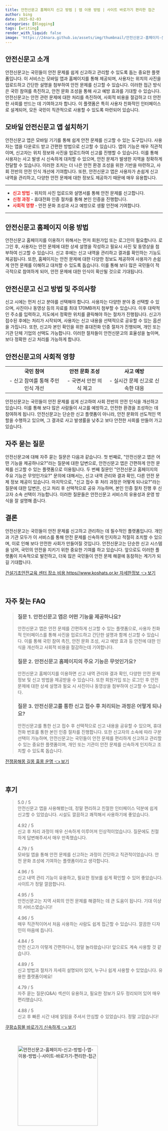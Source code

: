 ```yaml
---
title: 안전신문고 홈페이지 신고 방법 | 앱 이용 방법 | 사이트 바로가기 편리한 접근
author: bing
date: 2025-02-03
categories: [Blogging]
tags: [writing]
render_with_liquid: false
image: 'https://24nara.github.io/assets/img/thumbnail/안전신문고-홈페이지-신고-방법-|-앱-이용-방법-|-사이트-바로가기-편리한-접근.webp'
---
```



<h2 id='안전신문고_소개'>안전신문고 소개</h2>

<p>안전신문고는 국민들이 안전 문제를 쉽게 신고하고 관리할 수 있도록 돕는 중요한 플랫폼입니다. 이 서비스는 모바일 앱과 홈페이지를 통해 제공되며, 사용자는 위치의 사진을 업로드하고 간단한 설명을 첨부하여 안전 문제를 신고할 수 있습니다. 이러한 접근 방식은 국민 참여를 촉진하고, 안전 문화 조성을 통해 사고 예방 효과를 기대할 수 있습니다. 안전신문고는 안전 관련 문제에 대한 처리를 촉진하여, 사회적 비용을 절감하고 더 안전한 사회를 만드는 데 기여하고자 합니다. 이 플랫폼은 특히 사용자 친화적인 인터페이스로 설계되어, 모든 국민이 직관적으로 사용할 수 있도록 마련되어 있습니다.</p>

<h2 id='모바일_안전신문고_앱_설치하기'>모바일 안전신문고 앱 설치하기</h2>

<p>안전신문고 앱은 모바일 기기를 통해 쉽게 안전 문제를 신고할 수 있는 도구입니다. 사용자는 앱을 다운로드 받고 간편한 방법으로 신고할 수 있습니다. 앱의 기능은 매우 직관적이며, 신고자는 위치 정보와 사진을 업로드하여 신고를 진행할 수 있습니다. 이를 통해 사용자는 사고 발생 시 신속하게 대처할 수 있으며, 안전 문제가 발생한 지역을 정확하게 전달할 수 있습니다. 이러한 조치는 더 나은 안전 환경 조성을 위한 기반을 마련하고, 사회 전반의 안전 인식 개선에 기여합니다. 또한, 안전신문고 앱은 사용자가 손쉽게 신고 내역을 관리하고, 다양한 안전 문제에 대한 정보도 제공하기 때문에 매우 유용합니다.</p>

<hr />

<ul>
    <li><b><span style="color: #ee2323;">신고 방법</span></b> - 위치의 사진 업로드와 설명서를 통해 안전 문제를 신고합니다.</li>
    <li><b><span style="color: #ee2323;">신청 과정</span></b> - 휴대전화 인증 절차를 통해 본인 인증을 진행합니다.</li>
    <li><b><span style="color: #ee2323;">사회적 영향</span></b> - 안전 문화 조성과 사고 예방으로 생활 안전에 기여합니다.</li>
</ul>

<hr />

<h2 id='안전신문고_홈페이지_이용_방법'>안전신문고 홈페이지 이용 방법</h2>

<p>안전신문고 홈페이지를 이용하기 위해서는 먼저 회원가입 또는 로그인이 필요합니다. 로그인 후, 사용자는 안전 문제에 대한 상세 설명을 작성하고 필요시 사진 및 동영상을 첨부하여 신고할 수 있습니다. 신고 후에는 신고 내역을 관리하고 결과를 확인하는 기능도 제공됩니다. 또한, 홈페이지는 안전 문제에 대한 다양한 정보도 제공하여 사용자가 손쉽게 안전 문제를 이해하고 대처할 수 있도록 돕습니다. 이를 통해 보다 많은 국민들이 적극적으로 참여하게 되어, 안전 문제에 대한 인식이 확산될 것으로 기대됩니다.</p>

<h2 id='신고_방법_및_주의사항'>안전신문고 신고 방법 및 주의사항</h2>

<p>신고 시에는 먼저 신고 분야를 선택해야 합니다. 사용자는 다양한 분야 중 선택할 수 있으며, 사진이나 동영상 등의 자료를 최대 170MB까지 첨부할 수 있습니다. 이후 대략적인 주소를 입력하고, 지도에서 정확한 위치를 클릭해야 하는 절차가 진행됩니다. 신고가 접수된 후에는 처리가 시작되며, 사용자는 신고 내용을 선택적으로 공유할 수 있는 옵션을 가집니다. 또한, 신고자 본인 확인을 위한 휴대전화 인증 절차가 진행되며, 개인 또는 기관 단체 기업의 선택도 가능합니다. 이러한 절차들이 안전신문고의 효율성을 높이며, 보다 정확한 신고 처리를 가능하게 합니다.</p>

<h2 id='안전신문고의_사회적_영향'>안전신문고의 사회적 영향</h2>

<table>
    <tr>
        <td style="text-align: center; height: 17px;"><b>국민 참여</b></td>
        <td style="text-align: center; height: 17px;"><b>안전 문화 조성</b></td>
        <td style="text-align: center; height: 17px;"><b>사고 예방</b></td>
    </tr>
    <tr>
        <td style="text-align: center; height: 17px;">- 신고 참여를 통해 주민 인식 개선</td>
        <td style="text-align: center; height: 17px;">- 국면서 안전 의식 제고</td>
        <td style="text-align: center; height: 17px;">- 실시간 문제 신고로 신속한 대응</td>
    </tr>
</table>

<p>안전신문고는 국민들이 안전 문제를 쉽게 신고하여 사회 전반의 안전 인식을 개선하고 있습니다. 이를 통해 보다 많은 사람들이 사고를 예방하고, 안전한 환경을 조성하는 데 참여하게 됩니다. 안전신문고는 단순한 신고 플랫폼이 아니라, 안전 문화의 선도적인 역할을 수행하고 있으며, 그 결과로 사고 발생률을 낮추고 보다 안전한 사회를 만들어 가고 있습니다.</p>

<h2 id='자주_묻는_질문'>자주 묻는 질문</h2>

<p>안전신문고에 대해 자주 묻는 질문은 다음과 같습니다. 첫 번째로, "안전신문고 앱은 어떤 기능을 제공하나요?"라는 질문에 대한 답변으로, 안전신문고 앱은 간편하게 안전 문제를 신고할 수 있는 플랫폼으로 이용됩니다. 두 번째 질문인 "안전신문고 홈페이지의 주요 기능은 무엇인가요?" 문의에 대해서는, 신고 내역 관리와 결과 확인, 다른 안전 문제 정보 제공이 있습니다. 마지막으로, "신고 접수 후 처리 과정은 어떻게 되나요?"라는 질문에 대한 답변은, 신고 처리 후 선택적으로 공유 가능하며, 본인 인증 절차 진행 후 신고자 소속 선택이 가능합니다. 이러한 질문들은 안전신문고 서비스의 유용성과 운영 방식을 잘 설명해 줍니다.</p>

<h2 id='결론'>결론</h2>

<p>안전신문고는 국민들이 안전 문제를 신고하고 관리하는 데 필수적인 플랫폼입니다. 개인과 기관 모두가 이 서비스를 통해 안전 문제를 신속하게 인지하고 적절히 조치할 수 있으며, 이로 인해 보다 안전한 사회가 만들어질 것입니다. 안전신문고는 단순한 신고 시스템을 넘어, 국민의 안전을 지키기 위한 중요한 기여를 하고 있습니다. 앞으로도 이러한 플랫폼이 지속적으로 발전하고, 더욱 많은 국민들이 안전 문제 해결에 동참하는 계기가 되길 기대합니다.</p>


<p><a class="click-button" title="건설기초안전교육 센터 장소 비용 https//www.koshats.or.kr 자세한정보" href="https://24nara.github.io/posts/%EA%B1%B4%EC%84%A4%EA%B8%B0%EC%B4%88%EC%95%88%EC%A0%84%EA%B5%90%EC%9C%A1-%EC%84%BC%ED%84%B0-%EC%9E%A5%EC%86%8C-%EB%B9%84%EC%9A%A9-httpswww.koshats.or.kr-%EC%9E%90%EC%84%B8%ED%95%9C%EC%A0%95%EB%B3%B4/" rel="dofollow">건설기초안전교육 센터 장소 비용 https//www.koshats.or.kr 자세한정보 👈 보기</a></p><br>
<h2 id='자주_찾는_FAQ'>자주 찾는 FAQ</h2>
<div itemscope="" itemtype="https://schema.org/FAQPage"> 
<blockquote> 
<div itemscope="" itemprop="mainEntity" itemtype="https://schema.org/Question"> 
<h3 itemprop="name">질문 1. 안전신문고 앱은 어떤 기능을 제공하나요?</h3> 
<div itemscope="" itemprop="acceptedAnswer" itemtype="https://schema.org/Answer"> 
<span itemprop="text"> 
<p>안전신문고 앱은 안전 문제를 간편하게 신고할 수 있는 플랫폼으로, 사용자 친화적 인터페이스를 통해 사진을 업로드하고 간단한 설명과 함께 신고할 수 있습니다. 이를 통해 국민 참여 촉진, 안전 문화 조성, 사고 예방 효과 등 안전에 대한 인식을 개선하고 사회적 비용을 절감하는데 기여합니다.</p> 
</span> 
</div> 
</div> 

<div itemscope="" itemprop="mainEntity" itemtype="https://schema.org/Question"> 
<h3 itemprop="name">질문 2. 안전신문고 홈페이지의 주요 기능은 무엇인가요?</h3> 
<div itemscope="" itemprop="acceptedAnswer" itemtype="https://schema.org/Answer"> 
<span itemprop="text"> 
<p>안전신문고 홈페이지를 이용하면 신고 내역 관리와 결과 확인, 다양한 안전 문제 정보 및 신고 방법을 제공받을 수 있습니다. 또한 회원가입 또는 로그인 후 안전 문제에 대한 상세 설명과 필요 시 사진이나 동영상을 첨부하여 신고할 수 있습니다.</p> 
</span> 
</div> 
</div> 

<div itemscope="" itemprop="mainEntity" itemtype="https://schema.org/Question"> 
<h3 itemprop="name">질문 3. 안전신문고를 통한 신고 접수 후 처리되는 과정은 어떻게 되나요?</h3> 
<div itemscope="" itemprop="acceptedAnswer" itemtype="https://schema.org/Answer"> 
<span itemprop="text"> 
<p>안전신문고를 통한 신고 접수 후 선택적으로 신고 내용을 공유할 수 있으며, 휴대전화 번호를 통한 본인 인증 절차를 진행합니다. 또한 신고자의 소속에 따라 구분 선택이 가능하며, 안전신문고는 국민들이 안전 문제를 편리하게 신고하고 관리할 수 있는 중요한 플랫폼이며, 개인 또는 기관이 안전 문제를 신속하게 인지하고 조치할 수 있도록 돕습니다.</p> 
</span> 
</div> 
</div> 
</blockquote> 
</div>
<p><a class="click-button" title="전쟁꿈해몽 길몽 흉몽 운명" href="https://24nara.github.io/posts/%EC%A0%84%EC%9F%81%EA%BF%88%ED%95%B4%EB%AA%BD-%EA%B8%B8%EB%AA%BD-%ED%9D%89%EB%AA%BD-%EC%9A%B4%EB%AA%85/" rel="dofollow">전쟁꿈해몽 길몽 흉몽 운명 👈 보기</a></p><br>
<h2 id='후기'>후기</h2>
<div itemscope itemtype="https://schema.org/Product">
  <blockquote>
  <div itemprop="review" itemscope itemtype="https://schema.org/Review">
      <div itemprop="reviewRating" itemscope itemtype="https://schema.org/Rating"> <span itemprop="ratingValue">5.0</span> / <span itemprop="bestRating">5</span> </div>
      <span itemprop="reviewBody">안전신문고 앱을 사용해봤는데, 정말 편리하고 친절한 인터페이스 덕분에 쉽게 신고할 수 있었습니다. 시설도 깔끔하고 쾌적해서 사용하기에 좋았습니다.</span>
  </div>
  <br>
  <div itemprop="review" itemscope itemtype="https://schema.org/Review">
      <div itemprop="reviewRating" itemscope itemtype="https://schema.org/Rating"> <span itemprop="ratingValue">4.92</span> / <span itemprop="bestRating">5</span> </div>
      <span itemprop="reviewBody">신고 후 처리 과정이 매우 신속하게 이루어져 인상적이었습니다. 질문에도 친절하게 답변해주셔서 매우 만족했습니다.</span>
  </div>
  <br>
  <div itemprop="review" itemscope itemtype="https://schema.org/Review">
      <div itemprop="reviewRating" itemscope itemtype="https://schema.org/Rating"> <span itemprop="ratingValue">4.79</span> / <span itemprop="bestRating">5</span> </div>
      <span itemprop="reviewBody">모바일 앱을 통해 안전 문제를 신고하는 과정이 간단하고 직관적이었습니다. 안전 문화 조성에 기여하는 플랫폼이라고 생각합니다.</span>
  </div>
  <br>
  <div itemprop="review" itemscope itemtype="https://schema.org/Review">
      <div itemprop="reviewRating" itemscope itemtype="https://schema.org/Rating"> <span itemprop="ratingValue">4.96</span> / <span itemprop="bestRating">5</span> </div>
      <span itemprop="reviewBody">신고 내역 관리 기능이 유용하고, 필요한 정보를 쉽게 확인할 수 있어 좋았습니다. 사이트가 정말 깔끔합니다.</span>
  </div>
  <br>
  <div itemprop="review" itemscope itemtype="https://schema.org/Review">
      <div itemprop="reviewRating" itemscope itemtype="https://schema.org/Rating"> <span itemprop="ratingValue">4.95</span> / <span itemprop="bestRating">5</span> </div>
      <span itemprop="reviewBody">안전신문고는 지역 사회의 안전 문제를 해결하는 데 큰 도움이 됩니다. 기대 이상의 서비스였습니다!</span>
  </div>
  <br>
  <div itemprop="review" itemscope itemtype="https://schema.org/Review">
      <div itemprop="reviewRating" itemscope itemtype="https://schema.org/Rating"> <span itemprop="ratingValue">4.96</span> / <span itemprop="bestRating">5</span> </div>
      <span itemprop="reviewBody">매우 직관적이어서 처음 사용하는 사람도 쉽게 접근할 수 있습니다. 깔끔한 디자인이 마음에 듭니다.</span>
  </div>
  <br>
  <div itemprop="review" itemscope itemtype="https://schema.org/Review">
      <div itemprop="reviewRating" itemscope itemtype="https://schema.org/Rating"> <span itemprop="ratingValue">4.84</span> / <span itemprop="bestRating">5</span> </div>
      <span itemprop="reviewBody">안전 신고가 이렇게 간편하다니, 정말 놀라왔습니다! 앞으로도 계속 사용할 것 같습니다.</span>
  </div>
  <br>
  <div itemprop="review" itemscope itemtype="https://schema.org/Review">
      <div itemprop="reviewRating" itemscope itemtype="https://schema.org/Rating"> <span itemprop="ratingValue">4.89</span> / <span itemprop="bestRating">5</span> </div>
      <span itemprop="reviewBody">신고 방법과 절차가 자세히 설명되어 있어, 누구나 쉽게 사용할 수 있었습니다. 유용한 플랫폼이에요!</span>
  </div>
  <br>
  <div itemprop="review" itemscope itemtype="https://schema.org/Review">
      <div itemprop="reviewRating" itemscope itemtype="https://schema.org/Rating"> <span itemprop="ratingValue">4.79</span> / <span itemprop="bestRating">5</span> </div>
      <span itemprop="reviewBody">자주 묻는 질문(Q&A) 섹션이 유용하고, 필요한 정보가 모두 정리되어 있어 매우 편리했습니다.</span>
  </div>
  <br>
  <div itemprop="review" itemscope itemtype="https://schema.org/Review">
      <div itemprop="reviewRating" itemscope itemtype="https://schema.org/Rating"> <span itemprop="ratingValue">4.88</span> / <span itemprop="bestRating">5</span> </div>
      <span itemprop="reviewBody">신고 후 빠른 시간 내에 알림을 주셔서 안심할 수 있었습니다. 정말 고맙습니다!</span>
  </div>
  </blockquote>
</div>
<p><a class="click-button" title="쿠팡쇼핑몰 바로가기 신속하게" href="https://24nara.github.io/posts/%EC%BF%A0%ED%8C%A1%EC%87%BC%ED%95%91%EB%AA%B0-%EB%B0%94%EB%A1%9C%EA%B0%80%EA%B8%B0-%EC%8B%A0%EC%86%8D%ED%95%98%EA%B2%8C/" rel="dofollow">쿠팡쇼핑몰 바로가기 신속하게 👈 보기</a></p><br>
<figure class="image"><img src="https://24nara.github.io/assets/img/thumbnail/안전신문고-홈페이지-신고-방법-|-앱-이용-방법-|-사이트-바로가기-편리한-접근.webp" alt="안전신문고-홈페이지-신고-방법-|-앱-이용-방법-|-사이트-바로가기-편리한-접근" width="256" height="256"></figure>